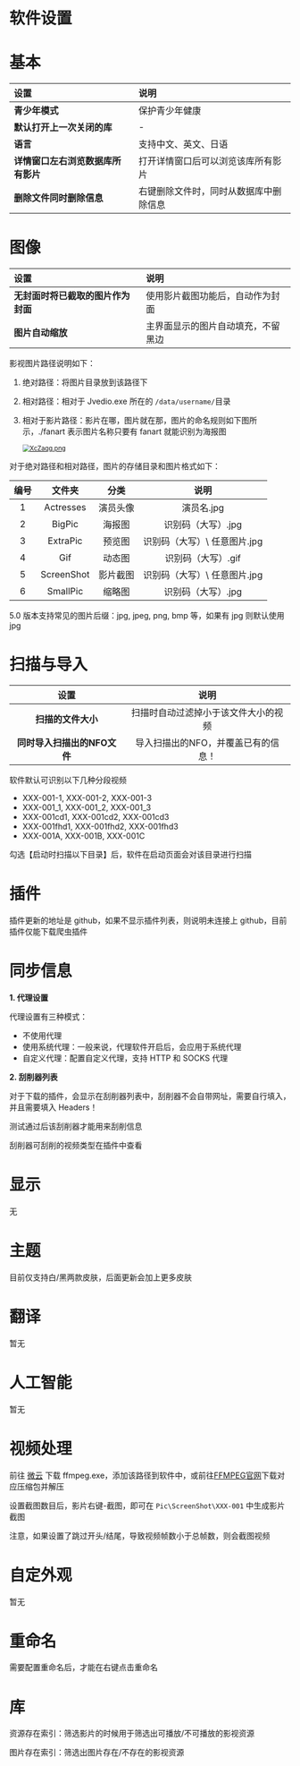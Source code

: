 # 软件设置
# 基本

| 设置                               | 说明                                   |
| :--------------------------------- | :------------------------------------- |
| **青少年模式**                     | 保护青少年健康                         |
| **默认打开上一次关闭的库**         | -                                      |
| **语言**                           | 支持中文、英文、日语                   |
| **详情窗口左右浏览数据库所有影片** | 打开详情窗口后可以浏览该库所有影片     |
| **删除文件同时删除信息**           | 右键删除文件时，同时从数据库中删除信息 |

# 图像

| 设置                               | 说明                               |
| :--------------------------------- | :--------------------------------- |
| **无封面时将已截取的图片作为封面** | 使用影片截图功能后，自动作为封面   |
| **图片自动缩放**                   | 主界面显示的图片自动填充，不留黑边 |

影视图片路径说明如下：

1. 绝对路径：将图片目录放到该路径下
2. 相对路径：相对于 Jvedio.exe 所在的 `/data/username/`目录

3. 相对于影片路径：影片在哪，图片就在那，图片的命名规则如下图所示，./fanart 表示图片名称只要有 fanart 就能识别为海报图

   [<img src="https://s1.ax1x.com/2022/06/11/XcZaqg.png" alt="XcZaqg.png" style="zoom:80%;" />](https://imgtu.com/i/XcZaqg)

对于绝对路径和相对路径，图片的存储目录和图片格式如下：

| 编号 |   文件夹   |   分类   |             说明             |
| :--: | :--------: | :------: | :--------------------------: |
|  1   | Actresses  | 演员头像 |          演员名.jpg          |
|  2   |   BigPic   |  海报图  |      识别码（大写）.jpg      |
|  3   |  ExtraPic  |  预览图  | 识别码（大写）\ 任意图片.jpg |
|  4   |    Gif     |  动态图  |      识别码（大写）.gif      |
|  5   | ScreenShot | 影片截图 | 识别码（大写）\ 任意图片.jpg |
|  6   |  SmallPic  |  缩略图  |      识别码（大写）.jpg      |

5.0 版本支持常见的图片后缀：jpg, jpeg, png, bmp 等，如果有 jpg 则默认使用 jpg

# 扫描与导入


|            设置             |                 说明                 |
| :-------------------------: | :----------------------------------: |
|     **扫描的文件大小**      | 扫描时自动过滤掉小于该文件大小的视频 |
| **同时导入扫描出的NFO文件** | 导入扫描出的NFO，并覆盖已有的信息！  |

软件默认可识别以下几种分段视频


- XXX-001-1, XXX-001-2, XXX-001-3
- XXX-001_1, XXX-001_2, XXX-001_3
- XXX-001cd1, XXX-001cd2, XXX-001cd3
- XXX-001fhd1, XXX-001fhd2, XXX-001fhd3
- XXX-001A, XXX-001B, XXX-001C

勾选【启动时扫描以下目录】后，软件在启动页面会对该目录进行扫描

# 插件

插件更新的地址是 github，如果不显示插件列表，则说明未连接上 github，目前插件仅能下载爬虫插件

# 同步信息

**1. 代理设置**

代理设置有三种模式：

- 不使用代理
- 使用系统代理：一般来说，代理软件开启后，会应用于系统代理
- 自定义代理：配置自定义代理，支持 HTTP 和 SOCKS 代理

**2. 刮削器列表**

对于下载的插件，会显示在刮削器列表中，刮削器不会自带网址，需要自行填入，并且需要填入 Headers！

测试通过后该刮削器才能用来刮削信息

刮削器可刮削的视频类型在插件中查看


# 显示

无

# 主题

目前仅支持白/黑两款皮肤，后面更新会加上更多皮肤

# 翻译

暂无


# 人工智能

暂无

# 视频处理

前往 [微云](https://share.weiyun.com/QDVHNbfJ)  下载 ffmpeg.exe，添加该路径到软件中，或前往[FFMPEG官网](https://github.com/BtbN/FFmpeg-Builds/releases)下载对应压缩包并解压

设置截图数目后，影片右键-截图，即可在 `Pic\ScreenShot\XXX-001` 中生成影片截图

注意，如果设置了跳过开头/结尾，导致视频帧数小于总帧数，则会截图视频

# 自定外观

暂无

# 重命名

需要配置重命名后，才能在右键点击重命名

# 库

资源存在索引：筛选影片的时候用于筛选出可播放/不可播放的影视资源

图片存在索引：筛选出图片存在/不存在的影视资源

